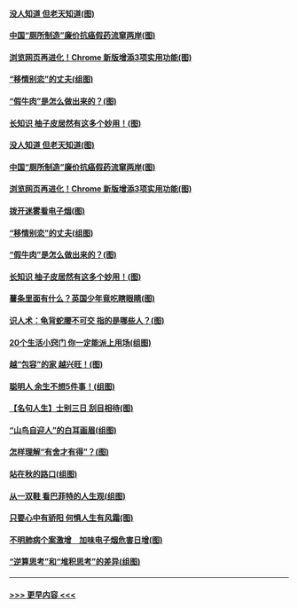 #### [没人知道 但老天知道(图)](../pages/p8/907731.md?t=09181744) 
#### [中国“厕所制造”廉价抗癌假药流窜两岸(图)](../pages/p8/907723.md?t=09181744) 
#### [浏览网页再进化！Chrome 新版增添3项实用功能(图)](../pages/p8/907714.md?t=09181744) 
#### [“移情别恋”的丈夫(组图)](../pages/p8/907644.md?t=09181744) 
#### [“假牛肉”是怎么做出来的？(图)](../pages/p8/907668.md?t=09181744) 
#### [长知识 柚子皮居然有这多个妙用！(图)](../pages/p8/907425.md?t=09181744) 
#### [没人知道 但老天知道(图)](../pages/p8/907731.md?t=09181744) 
#### [中国“厕所制造”廉价抗癌假药流窜两岸(图)](../pages/p8/907723.md?t=09181744) 
#### [浏览网页再进化！Chrome 新版增添3项实用功能(图)](../pages/p8/907714.md?t=09181744) 
#### [拨开迷雾看电子烟(图)](../pages/p8/907427.md?t=09181744) 
#### [“移情别恋”的丈夫(组图)](../pages/p8/907644.md?t=09181744) 
#### [“假牛肉”是怎么做出来的？(图)](../pages/p8/907668.md?t=09181744) 
#### [长知识 柚子皮居然有这多个妙用！(图)](../pages/p8/907425.md?t=09181744) 
#### [薯条里面有什么？英国少年竟吃瞎眼睛(图)](../pages/p8/907381.md?t=09181744) 
#### [识人术：龟背蛇腰不可交 指的是哪些人？(图)](../pages/p8/907503.md?t=09181744) 
#### [20个生活小窍门 你一定能派上用场(组图)](../pages/p8/907510.md?t=09181744) 
#### [越“包容”的家 越兴旺！(图)](../pages/p8/907328.md?t=09181744) 
#### [聪明人 余生不想5件事！(组图)](../pages/p8/907364.md?t=09181744) 
#### [【名句人生】士别三日 刮目相待(图)](../pages/p8/906988.md?t=09181744) 
#### [“山鸟自迎人”的白耳画眉(组图)](../pages/p8/907332.md?t=09181744) 
#### [怎样理解“有舍才有得”？(图)](../pages/p8/906872.md?t=09181744) 
#### [站在秋的路口(组图)](../pages/p8/906914.md?t=09181744) 
#### [从一双鞋 看巴菲特的人生观(组图)](../pages/p8/907311.md?t=09181744) 
#### [只要心中有骄阳 何惧人生有风霜(图)](../pages/p8/907320.md?t=09181744) 
#### [不明肺病个案激增　加味电子烟危害日增(图)](../pages/p8/907307.md?t=09181744) 
#### [“逆算思考”和“堆积思考”的差异(组图)](../pages/p8/907229.md?t=09181744) 

----
#### [ >>> 更早内容 <<< ](../indexes/p8-earlier.md)
